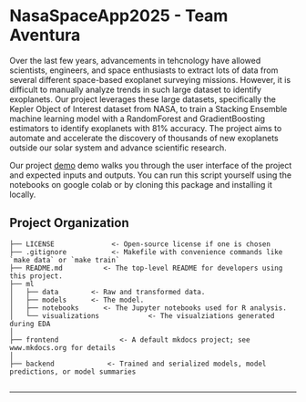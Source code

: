 # NasaSpaceApp2025 - Team Aventura

Over the last few years, advancements in tehcnology have allowed scientists, engineers, and space enthusiasts to extract lots of data from several different space-based exoplanet surveying missions. However, it is difficult to manually analyze trends in such large dataset to identify exoplanets. Our project leverages these large datasets, specifically the Kepler Object of Interest dataset from NASA, to train a Stacking Ensemble machine learning model with a RandomForest and GradientBoosting estimators to identify exoplanets with 81% accuracy. The project aims to automate and accelerate the discovery of thousands of new exoplanets outside our solar system and advance scientific research.

Our project [demo]() demo walks you through the user interface of the project and expected inputs and outputs. You can run this script yourself using the notebooks on google colab or by cloning this package and installing it locally.

## Project Organization

```
├── LICENSE              <- Open-source license if one is chosen
├── .gitignore           <- Makefile with convenience commands like `make data` or `make train`
├── README.md          <- The top-level README for developers using this project.
├── ml
│   ├── data        <- Raw and transformed data.
│   ├── models      <- The model.
│   ├── notebooks      <- The Jupyter notebooks used for R analysis.
│   └── visualizations            <- The visualziations generated during EDA
│
├── frontend               <- A default mkdocs project; see www.mkdocs.org for details
│
├── backend             <- Trained and serialized models, model predictions, or model summaries
    
```

--------

